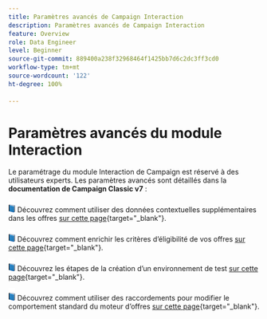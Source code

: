 ```yaml
---
title: Paramètres avancés de Campaign Interaction
description: Paramètres avancés de Campaign Interaction
feature: Overview
role: Data Engineer
level: Beginner
source-git-commit: 889400a238f32968464f1425bb7d6c2dc3ff3cd0
workflow-type: tm+mt
source-wordcount: '122'
ht-degree: 100%

---
```


# Paramètres avancés du module Interaction

Le paramétrage du module Interaction de Campaign est réservé à des utilisateurs experts. Les paramètres avancés sont détaillés dans la **documentation de Campaign Classic v7** :

![](../assets/do-not-localize/book.png) Découvrez comment utiliser des données contextuelles supplémentaires dans les offres [sur cette page](https://experienceleague.adobe.com/docs/campaign-classic/using/managing-offers/advanced-parameters/additional-data.html?lang=fr){target=&quot;_blank&quot;}.

![](../assets/do-not-localize/book.png) Découvrez comment enrichir les critères d’éligibilité de vos offres [sur cette page](https://experienceleague.adobe.com/docs/campaign-classic/using/managing-offers/advanced-parameters/extension-example.html?lang=fr){target=&quot;_blank&quot;}.

![](../assets/do-not-localize/book.png) Découvrez les étapes de la création d’un environnement de test [sur cette page](https://experienceleague.adobe.com/docs/campaign-classic/using/managing-offers/advanced-parameters/creating-a-test-environment.html?lang=fr){target=&quot;_blank&quot;}.

![](../assets/do-not-localize/book.png) Découvrez comment utiliser des raccordements pour modifier le comportement standard du moteur d’offres [sur cette page](https://experienceleague.adobe.com/docs/campaign-classic/using/managing-offers/advanced-parameters/hooks.html?lang=fr){target=&quot;_blank&quot;}.

